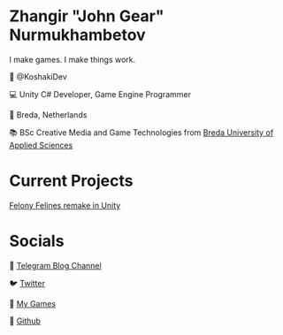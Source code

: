 # Zhangir "John Gear" Nurmukhambetov

I make games. I make things work. 

👤 @KoshakiDev

💻 Unity C# Developer, Game Engine Programmer

📍 Breda, Netherlands

📚 BSc Creative Media and Game Technologies from [Breda University of Applied Sciences](https://www.buas.nl/opleidingen/bachelor-creative-media-and-game-technologies)

# Current Projects

[Felony Felines remake in Unity](https://github.com/KoshakiDev/FelonyFelinesUnity)



# Socials

📢 [Telegram Blog Channel](http://t.me/KoshakiDevTelegram)

🐦 [Twitter](http://twitter.com/KoshakiDev)

👾 [My Games](http://koshakidev.itch.io)

🐙 [Github](http://github.com/KoshakiDev)

